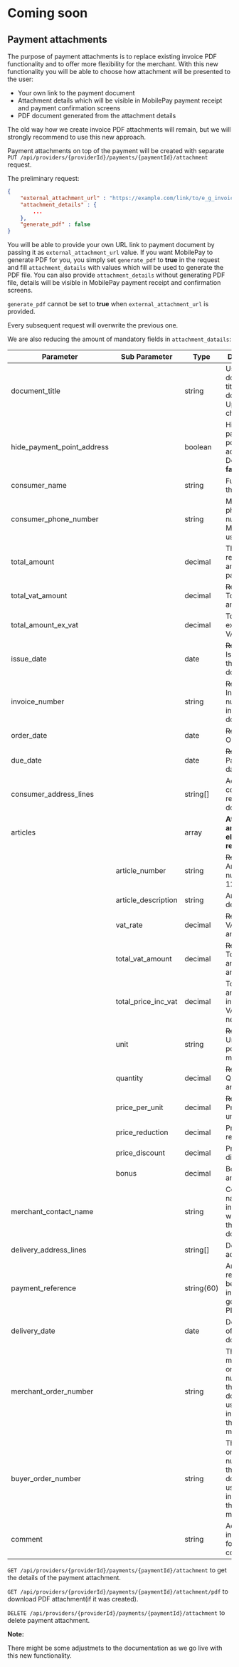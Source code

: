 # Coming soon

## Payment attachments

The purpose of payment attachments is to replace existing invoice PDF functionality and to offer more flexibility for the merchant. With this new functionality you will be able to choose how attachment will be presented to the user:
- Your own link to the payment document
- Attachment details which will be visible in MobilePay payment receipt and payment confirmation screens
- PDF document generated from the attachment details

The old way how we create invoice PDF attachments will remain, but we will strongly recommend to use this new approach.


Payment attachments on top of the payment will be created with separate `PUT /api/providers/{providerId}/payments/{paymentId}/attachment` request. 

The preliminary request:
```json
{
    "external_attachment_url" : "https://example.com/link/to/e_g_invoice/12345/pdf",
    "attachment_details" : {
        ...
    },
    "generate_pdf" : false
}
```

You will be able to provide your own URL link to payment document by passing it as `external_attachment_url` value. If you want MobilePay to generate PDF for you, you simply set `generate_pdf` to __true__ in the request and fill `attachment_datails` with values which will be used to generate the PDF file. 
You can also provide `attachment_details` without generating PDF file, details will be visible in MobilePay payment receipt and confirmation screens.

`generate_pdf` cannot be set to __true__ when `external_attachment_url` is provided. 

Every subsequent request will overwrite the previous one.


We are also reducing the amount of mandatory fields in `attachment_datails`:

|Parameter                   |Sub Parameter            |Type        |Description                                                                  |Requirement      |
|----------------------------|-------------------------|------------|-----------------------------------------------------------------------------|-----------------|
| document_title             |                         | string     | Used as document title in PDF document. Up to 60 characters.                | Required        |
| hide_payment_point_address |                         | boolean    | Hides payment point address. Default is __false__.                          | Optional        |
| consumer_name              |                         | string     | Full name of the user.                                                      | Optional        |
| consumer_phone_number      |                         | string     | Mobile phone number of MobilePay user.                                      | Optional        |
| total_amount               |                         | decimal    | The requested amount to be paid.                                            | Required        |
| total_vat_amount           |                         | decimal    | ~~Required~~. Total VAT amount.                                             | Optional        |
| total_amount_ex_vat        |                         | decimal    | Total amount excluding VAT.                                                 | Optional        |
| issue_date                 |                         | date       | ~~Required~~. Issue date of the document.                                   | Optional        |
| invoice_number             |                         | string     | ~~Required~~. Invoice number for invoice documents.                         | Optional        |
| order_date                 |                         | date       | ~~Required~~. Order date.                                                   | Optional        |
| due_date                   |                         | date       | ~~Required~~. Payment due date.                                             | Optional        |
| consumer_address_lines     |                         | string[]   | Address of consumer receiving the document.                                 | Optional        |
| articles                   |                         | array      | __At least one array element is required.__                                 | Required        |
|                            | article_number          | string     | ~~Required~~. Article number, e.g.: 123456ABC.                              | Optional        |
|                            | article_description     | string     | Article description.                                                        | Required        |
|                            | vat_rate                | decimal    | ~~Required~~. VAT rate of an article.                                       | Optional        |
|                            | total_vat_amount        | decimal    | ~~Required~~. Total VAT amount of an article.                               | Optional        |
|                            | total_price_inc_vat     | decimal    | Total price of an article including VAT. Can be negative.                   | Required        |
|                            | unit                    | string     | ~~Required~~. Unit, e.g.: pcs, coli, kg, m.                                 | Optional        |
|                            | quantity                | decimal    | ~~Required~~. Quantity of an article.                                       | Optional        |
|                            | price_per_unit          | decimal    | ~~Required~~. Price per unit.                                               | Optional        |
|                            | price_reduction         | decimal    | Price reduction.                                                            | Optional        |
|                            | price_discount          | decimal    | Price discount.                                                             | Optional        |
|                            | bonus                   | decimal    | Bonus of an article.                                                        | Optional        |
| merchant_contact_name      |                         | string     | Contact name of the individual who issued the document.                     | Optional        |
| delivery_address_lines     |                         | string[]   | Delivery address.                                                           | Optional        |
| payment_reference          |                         | string(60) | Any extra reference to be presented in the generated PDF file.              | Optional        |
| delivery_date              |                         | date       | Delivery date of the document.                                              | Optional        |
| merchant_order_number      |                         | string     | The merchant order number for the document used internally by the merchant. | Optional        |
| buyer_order_number         |                         | string     | The buyer order number for the document used internally by the merchant.    | Optional        |
| comment                    |                         | string     | Additonal information for the consumer.                                     | Optional        |

`GET /api/providers/{providerId}/payments/{paymentId}/attachment` to get the details of the payment attachment.


`GET /api/providers/{providerId}/payments/{paymentId}/attachment/pdf` to download PDF attachment(if it was created).


`DELETE /api/providers/{providerId}/payments/{paymentId}/attachment` to delete payment attachment.

<div class="note">
    <strong>Note:</strong>
    <p>
        There might be some adjustmets to the documentation as we go live with this new functionality.
    </p>
</div>

